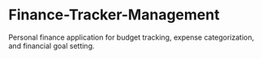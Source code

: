 # Finance-Tracker-Management
 Personal finance application for budget tracking, expense categorization, and financial goal setting.
